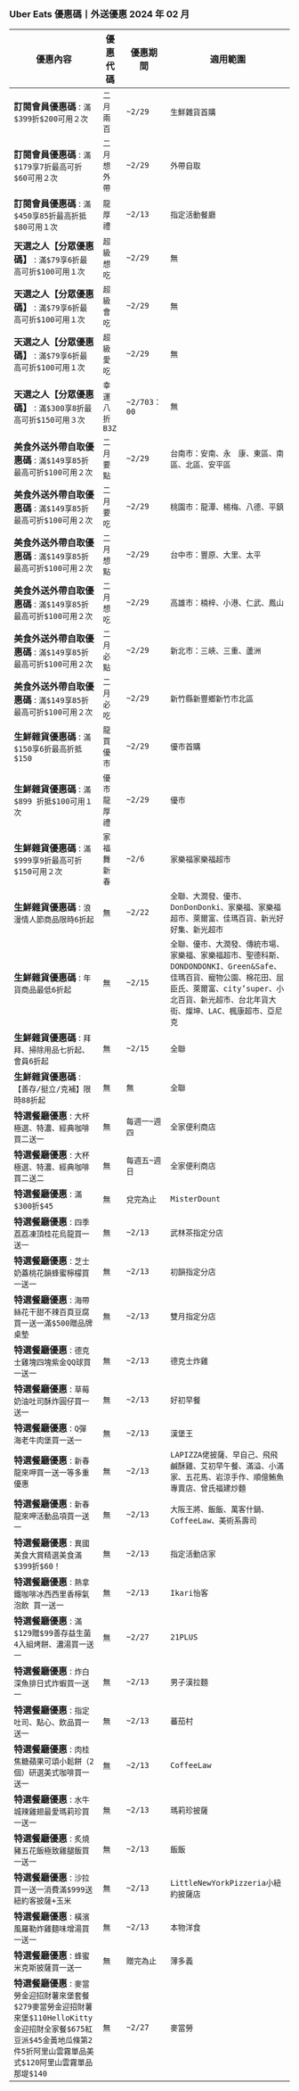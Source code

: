 
### Uber Eats 優惠碼丨外送優惠 2024 年 02 月
| 優惠內容 | 優惠代碼 | 優惠期間 | 適用範圍 |
| --- | --- | --- | --- |
|**訂閱會員優惠碼** : ```滿$399折$200可用２次```|```二月兩百```|```~2/29```|```生鮮雜貨首購```|
|**訂閱會員優惠碼** : ```滿$179享7折最高可折$60可用２次```|```二月想外帶```|```~2/29```|```外帶自取```|
|**訂閱會員優惠碼** : ```滿$450享85折最高折抵$80可用１次```|```龍厚禮```|```~2/13```|```指定活動餐廳```|
|**天選之人【分眾優惠碼】** : ```滿$79享6折最高可折$100可用１次```|```超級想吃```|```~2/29```|```無```|
|**天選之人【分眾優惠碼】** : ```滿$79享6折最高可折$100可用１次```|```超級會吃```|```~2/29```|```無```|
|**天選之人【分眾優惠碼】** : ```滿$79享6折最高可折$100可用１次```|```超級愛吃```|```~2/29```|```無```|
|**天選之人【分眾優惠碼】** : ```滿$300享8折最高可折$150可用３次```|```幸運八折B3Z```|```~2/703：00```|```無```|
|**美食外送外帶自取優惠碼** : ```滿$149享85折最高可折$100可用２次```|```二月要點```|```~2/29```|```台南市：安南、永　康、東區、南區、北區、安平區```|
|**美食外送外帶自取優惠碼** : ```滿$149享85折最高可折$100可用２次```|```二月要吃```|```~2/29```|```桃園市：龍潭、楊梅、八德、平鎮```|
|**美食外送外帶自取優惠碼** : ```滿$149享85折最高可折$100可用２次```|```二月想點```|```~2/29```|```台中市：豐原、大里、太平```|
|**美食外送外帶自取優惠碼** : ```滿$149享85折最高可折$100可用２次```|```二月想吃```|```~2/29```|```高雄市：楠梓、小港、仁武、鳳山```|
|**美食外送外帶自取優惠碼** : ```滿$149享85折最高可折$100可用２次```|```二月必點```|```~2/29```|```新北市：三峽、三重、蘆洲```|
|**美食外送外帶自取優惠碼** : ```滿$149享85折最高可折$100可用２次```|```二月必吃```|```~2/29```|```新竹縣新豐鄉新竹市北區```|
|**生鮮雜貨優惠碼** : ```滿$150享6折最高折抵$150```|```龍買優市```|```~2/29```|```優市首購```|
|**生鮮雜貨優惠碼** : ```滿$899 折抵$100可用１次```|```優市龍厚禮```|```~2/29```|```優市```|
|**生鮮雜貨優惠碼** : ```滿$999享9折最高可折$150可用２次```|```家福舞新春```|```~2/6```|```家樂福家樂福超市```|
|**生鮮雜貨優惠碼** : ```浪漫情人節商品限時6折起```|```無```|```~2/22```|```全聯、大潤發、優市、DonDonDonki、家樂福、家樂福超市、萊爾富、佳瑪百貨、新光好好集、新光超市```|
|**生鮮雜貨優惠碼** : ```年貨商品最低6折起```|```無```|```~2/15```|```全聯、優市、大潤發、傳統市場、家樂福、家樂福超市、聖德科斯、DONDONDONKI、Green&Safe、佳瑪百貨、寵物公園、棉花田、屈臣氏、萊爾富、city’super、小北百貨、新光超市、台北年貨大街、燦坤、LAC、楓康超市、亞尼克```|
|**生鮮雜貨優惠碼** : ```拜拜、掃除用品七折起、會員6折起```|```無```|```~2/15```|```全聯```|
|**生鮮雜貨優惠碼** : ```【善存/挺立/克補】限時88折起```|```無```|```無```|```全聯```|
|**特選餐廳優惠** : ```大杯極選、特濃、經典咖啡買二送一```|```無```|```每週一~週四```|```全家便利商店```|
|**特選餐廳優惠** : ```大杯極選、特濃、經典咖啡買二送二```|```無```|```每週五~週日```|```全家便利商店```|
|**特選餐廳優惠** : ```滿$300折$45```|```無```|```兌完為止```|```MisterDount```|
|**特選餐廳優惠** : ```四季荔荔凍頂桂花烏龍買一送一```|```無```|```~2/13```|```武林茶指定分店```|
|**特選餐廳優惠** : ```芝士奶蓋桃花韻蜂蜜檸檬買一送一```|```無```|```~2/13```|```初韻指定分店```|
|**特選餐廳優惠** : ```海帶絲花干甜不辣百頁豆腐買一送一滿$500贈品牌桌墊```|```無```|```~2/13```|```雙月指定分店```|
|**特選餐廳優惠** : ```德克士雞塊四塊紫金QQ球買一送一```|```無```|```~2/13```|```德克士炸雞```|
|**特選餐廳優惠** : ```草莓奶油吐司酥炸圓仔買一送一```|```無```|```~2/13```|```好初早餐```|
|**特選餐廳優惠** : ```Q彈海老牛肉堡買一送一```|```無```|```~2/13```|```漢堡王```|
|**特選餐廳優惠** : ```新春龍來呷買一送一等多重優惠```|```無```|```~2/13```|```LAPIZZA佬披薩、早自己、飛飛鹹酥雞、艾初早午餐、滿溢、小滿家、五花馬、岩涼手作、順億鮪魚專賣店、曾氏福建炒麵```|
|**特選餐廳優惠** : ```新春龍來呷活動品項買一送一```|```無```|```~2/13```|```大阪王將、飯飯、萬客什鍋、CoffeeLaw、美術系壽司```|
|**特選餐廳優惠** : ```異國美食大賞精選美食滿$399折$60！```|```無```|```~2/13```|```指定活動店家```|
|**特選餐廳優惠** : ```熱拿鐵咖啡冰西西里香檸氣泡飲 買一送一```|```無```|```~2/13```|```Ikari怡客```|
|**特選餐廳優惠** : ```滿$129贈$99善存益生菌4入組烤餅、濃湯買一送一```|```無```|```~2/27```|```21PLUS```|
|**特選餐廳優惠** : ```炸白深魚排日式炸蝦買一送一```|```無```|```~2/13```|```男子漢拉麵```|
|**特選餐廳優惠** : ```指定吐司、點心、飲品買一送一```|```無```|```~2/13```|```蕃茄村```|
|**特選餐廳優惠** : ```肉桂焦糖蘋果可頌小鬆餅（2個）研選美式咖啡買一送一```|```無```|```~2/13```|```CoffeeLaw```|
|**特選餐廳優惠** : ```水牛城辣雞翅最愛瑪莉珍買一送一```|```無```|```~2/13```|```瑪莉珍披薩```|
|**特選餐廳優惠** : ```炙燒豬五花飯極致雞腿飯買一送一```|```無```|```~2/13```|```飯飯```|
|**特選餐廳優惠** : ```沙拉買一送一消費滿$999送紐約客披薩+玉米```|```無```|```~2/13```|```LittleNewYorkPizzeria小紐約披薩店```|
|**特選餐廳優惠** : ```橫濱風羅勒炸雞麵味增湯買一送一```|```無```|```~2/13```|```本物洋食```|
|**特選餐廳優惠** : ```蜂蜜米克斯披薩買一送一```|```無```|```贈完為止```|```薄多義```|
|**特選餐廳優惠** : ```麥當勞金迎招財薯來堡套餐$279麥當勞金迎招財薯來堡$110HelloKitty金迎招財全家餐$675紅豆派$45金黃地瓜條第2件5折阿里山雲霧單品美式$120阿里山雲霧單品那堤$140```|```無```|```~2/27```|```麥當勞```|
